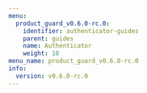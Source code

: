 ```yaml
---
menu:
  product_guard_v0.6.0-rc.0:
    identifier: authenticator-guides
    parent: guides
    name: Authenticator
    weight: 10
menu_name: product_guard_v0.6.0-rc.0
info:
  version: v0.6.0-rc.0
---
```


